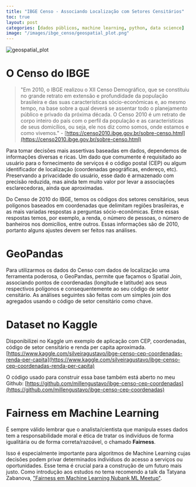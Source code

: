 ```yaml
---
title: "IBGE Censo - Associando Localização com Setores Censitários"
toc: true
layout: post
categories: [dados públicos, machine learning, python, data science]
image: "/images/ibge_censo/geospatial_plot.png"
---
```


<img src="{{ site.url }}{{ site.baseurl }}/images/ibge_censo/geospatial_plot.png" alt="geospatial_plot">

# O Censo do IBGE

> "Em 2010, o IBGE realizou o XII Censo Demográfico, que se constituiu no grande retrato em extensão e profundidade da população brasileira e das suas características sócio-econômicas e, ao mesmo tempo, na base sobre a qual deverá se assentar todo o planejamento público e privado da próxima década. 
> O Censo 2010 é um retrato de corpo inteiro do país com o perfil da população e as características de seus domicílios, ou seja, ele nos diz como somos, onde estamos e como vivemos." - [https://censo2010.ibge.gov.br/sobre-censo.html](https://censo2010.ibge.gov.br/sobre-censo.html)

Para tomar decisões mais assertivas baseadas em dados, dependemos de informações diversas e ricas. Um dado que comumente é requisitado ao usuário para o fornecimento de serviços é o código postal (CEP) ou algum identificador de localização (coordenadas geográficas, endereço, etc). Preservando a privacidade do usuário, esse dado é armazenado com precisão reduzida, mas ainda tem muito valor por levar a associações esclarecedoras, ainda que aproximadas. 

Do Censo de 2010 do IBGE, temos os códigos dos setores censitários, seus polígonos baseados em coordenadas que delimitam regiões brasileiras, e as mais variadas respostas a perguntas sócio-econômicas. Entre essas respostas temos, por exemplo, a renda, o número de pessoas, o número de banheiros nos domicílios, entre outros. Essas informações são de 2010, portanto alguns ajustes devem ser feitos nas análises. 

# GeoPandas

Para utilizarmos os dados do Censo com dados de localização uma ferramenta poderosa, o GeoPandas, permite que façamos o Spatial Join, associando pontos de coordenadas (longitude e latitude) aos seus respectivos polígonos e consequentemente ao seu código de setor censitário. As análises seguintes são feitas com um simples join dos agregados usando o código de setor censitário como chave. 

# Dataset no Kaggle 

Disponibilizei no Kaggle um exemplo de aplicação com CEP, coordenadas, código de setor censitário e renda per capita aproximada. 
[https://www.kaggle.com/silveiragustavo/ibge-censo-cep-coordenadas-renda-per-capita](https://www.kaggle.com/silveiragustavo/ibge-censo-cep-coordenadas-renda-per-capita)

O código usado para construir essa base também está aberto no meu Github:
[https://github.com/millengustavo/ibge-censo-cep-coordenadas](https://github.com/millengustavo/ibge-censo-cep-coordenadas)

# Fairness em Machine Learning

É sempre válido lembrar que o analista/cientista que manipula esses dados tem a responsabilidade moral e ética de tratar os indivíduos de forma igualitária ou de forma correta/razoável, o chamado **Fairness**. 

Isso é especialmente importante para algoritmos de Machine Learning cujas decisões podem privar determinados indivíduos do acesso a serviços ou oportunidades. Esse tema é crucial para a construção de um futuro mais justo. Como introdução aos estudos no tema recomendo a talk da Tatyana Zabanova, ["Fairness em Machine Learning Nubank ML Meetup"](https://www.youtube.com/watch?v=LWt4LZmpasc).